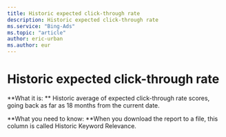```yaml
---
title: Historic expected click-through rate
description: Historic expected click-through rate
ms.service: "Bing-Ads"
ms.topic: "article"
author: eric-urban
ms.author: eur
---
```


# Historic expected click-through rate

**What it is: **    Historic average of expected click-through rate scores, going back as far as 18 months from the current date.

**What you need to know: **When you download the report to a file, this column is called Historic Keyword Relevance.


